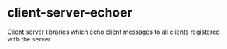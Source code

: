 # client-server-echoer
Client server libraries which echo client messages to all clients registered with the server
